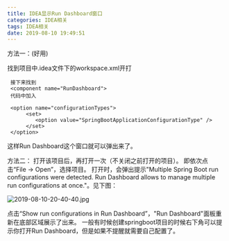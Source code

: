 ```yaml
---
title: IDEA显示Run Dashboard窗口
categories: IDEA相关
tags: IDEA相关
date: 2019-08-10 19:49:51
---
```


方法一：(好用)

找到项目中.idea文件下的workspace.xml开打　　　 
     
     接下来找到 
     <component name="RunDashboard"> 
     代码中加入
     
     <option name="configurationTypes">  
          <set>
             <option value="SpringBootApplicationConfigurationType" />  
          </set>  
     </option>  
这样Run Dashboard这个窗口就可以弹出来了。

方法二：
打开该项目后，再打开一次（不关闭之前打开的项目）。
即依次点击“File -> Open”，选择项目。
打开时，会弹出提示"Multiple Spring Boot run configurations were detected. Run Dashboard allows to manage multiple run configurations at once."。见下图：

![2019-08-10-20-40-40.jpg](https://ae01.alicdn.com/kf/H05f68c3aa62640eba3b57ccd3e7e20d1x.jpg)

点击“Show run configurations in Run Dashboard”，"Run Dashboard"面板重新在底部区域展示了出来。
一般有时候创建springboot项目的时候右下角可以提示你打开Run Dashboard，但是如果不提醒就需要自己配置了。

